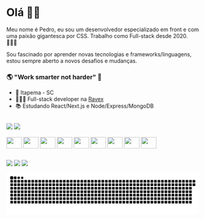 # Olá 👋🏽

Meu nome é Pedro, eu sou um desenvolvedor especializado em front e com uma paixão gigantesca por CSS. Trabalho como Full-stack desde 2020. 👨🏽‍💻

Sou fascinado por aprender novas tecnologias e frameworks/linguagens, estou sempre aberto a novos desafios e mudanças.

### 🌎  "Work smarter not harder"  🧠

- 📍 Itapema - SC
- 👨🏽‍💻 Full-stack developer na [Ravex](https://ravex.com.br)
- 📚 Estudando React/Next.js e Node/Express/MongoDB


<div><br>
    <img height="160em" src="https://github-readme-stats.vercel.app/api?username=PedroBennesby&include_all_commits=true&hide=contribs,prs,issues&show_icons=true&theme=react&custom_title=Minhas%20estat%C3%ADsticas%20no%20Github&locale=pt-br&count_private=true">
    <img height="160em" src="https://github-readme-stats.vercel.app/api/top-langs/?username=PedroBennesby&custom_title=Minhas%20linguagens%20mais%20usadas&theme=react&layout=compact">
  </div>
  
  
  
<div style="display: inline_block"><br>
    <img align="center" height="30" width="40" src="https://icongr.am/devicon/react-original.svg?size=128&color=currentColor">
    <img align="center" height="30" width="40" src="https://icongr.am/devicon/angularjs-original.svg?size=128&color=currentColor">
    <img align="center" height="30" width="40" src="https://icongr.am/devicon/javascript-original.svg?size=128&color=currentColor">
    <img align="center" height="30" width="40" src="https://icongr.am/devicon/typescript-original.svg?size=128&color=currentColor">
    <img align="center" height="30" width="40" src="https://icongr.am/devicon/sass-original.svg?size=128&color=currentColor">
    <img align="center" height="30" width="40" src="https://icongr.am/devicon/css3-original.svg?size=128&color=currentColor">
    <img align="center" height="30" width="40" src="https://icongr.am/devicon/html5-original.svg?size=128&color=currentColor">
    <img align="center" height="30" width="40" src="https://icongr.am/devicon/csharp-original.svg?size=128&color=e6e6e6">
    <img align="center" height="30" width="40" src="https://icongr.am/devicon/dot-net-original.svg?size=128&color=e6e6e6">
 </div>
    
   ##
    
<div> 
  <a href="https://instagram.com/pedrobennesby" target="_blank"><img src="https://img.shields.io/badge/-Instagram-%23E4405F?style=for-the-badge&logo=instagram&logoColor=white" target="_blank"></a>
  <a href = "mailto:pedrobennesby@gmail.com"><img src="https://img.shields.io/badge/-Gmail-%23333?style=for-the-badge&logo=gmail&logoColor=white" target="_blank"></a>
  <a href="https://www.linkedin.com/in/pedrobennesby" target="_blank"><img src="https://img.shields.io/badge/-LinkedIn-%230077B5?style=for-the-badge&logo=linkedin&logoColor=white" target="_blank"></a> 
 
  ![Snake animation](https://github.com/PedroBennesby/PedroBennesby/blob/output/github-contribution-grid-snake.svg)
 
</div>
